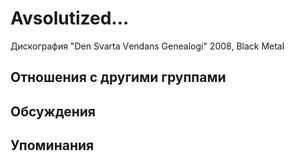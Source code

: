 # Avsolutized...

Дискография
"Den Svarta Vеndans Genealogi" 2008, Black Metal

## Отношения с другими группами


## Обсуждения


## Упоминания


